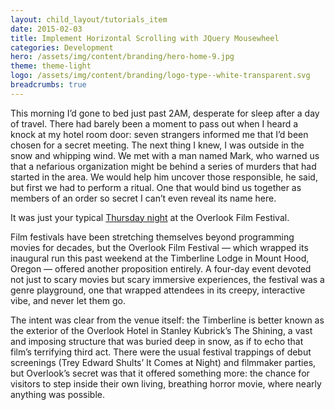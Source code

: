 ```yaml
---
layout: child_layout/tutorials_item
date: 2015-02-03
title: Implement Horizontal Scrolling with JQuery Mousewheel
categories: Development
hero: /assets/img/content/branding/hero-home-9.jpg
theme: theme-light
logo: /assets/img/content/branding/logo-type--white-transparent.svg
breadcrumbs: true
---
```


This morning I’d gone to bed just past 2AM, desperate for sleep after a day of travel. There had barely been a moment to pass out when I heard a knock at my hotel room door: seven strangers informed me that I’d been chosen for a secret meeting. The next thing I knew, I was outside in the snow and whipping wind. We met with a man named Mark, who warned us that a nefarious organization might be behind a series of murders that had started in the area. We would help him uncover those responsible, he said, but first we had to perform a ritual. One that would bind us together as members of an order so secret I can’t even reveal its name here.

It was just your typical [Thursday night][redcarpet] at the Overlook Film Festival.

Film festivals have been stretching themselves beyond programming movies for decades, but the Overlook Film Festival — which wrapped its inaugural run this past weekend at the Timberline Lodge in Mount Hood, Oregon — offered another proposition entirely. A four-day event devoted not just to scary movies but scary immersive experiences, the festival was a genre playground, one that wrapped attendees in its creepy, interactive vibe, and never let them go.

The intent was clear from the venue itself: the Timberline is better known as the exterior of the Overlook Hotel in Stanley Kubrick’s The Shining, a vast and imposing structure that was buried deep in snow, as if to echo that film’s terrifying third act. There were the usual festival trappings of debut screenings (Trey Edward Shults’ It Comes at Night) and filmmaker parties, but Overlook’s secret was that it offered something more: the chance for visitors to step inside their own living, breathing horror movie, where nearly anything was possible.

[redcarpet]: https://github.com/vmg/redcarpet
[^1]: Who are quite handy